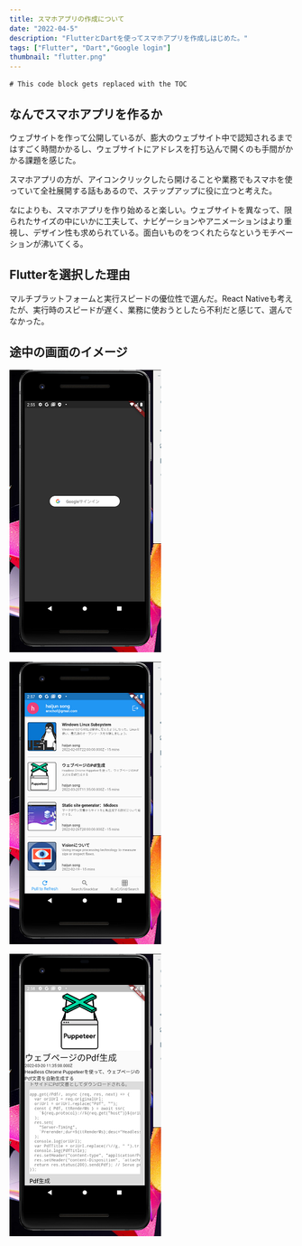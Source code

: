 ```yaml
---
title: スマホアプリの作成について
date: "2022-04-5"
description: "FlutterとDartを使ってスマホアプリを作成しはじめた。"
tags: ["Flutter", "Dart","Google login"]
thumbnail: "flutter.png"
---
```


```toc
# This code block gets replaced with the TOC
```

## なんでスマホアプリを作るか

ウェブサイトを作って公開しているが、膨大のウェブサイト中で認知されるまではすごく時間かかるし、ウェブサイトにアドレスを打ち込んで開くのも手間がかかる課題を感じた。

スマホアプリの方が、アイコンクリックしたら開けることや業務でもスマホを使っていて全社展開する話もあるので、ステップアップに役に立つと考えた。

なによりも、スマホアプリを作り始めると楽しい。ウェブサイトを異なって、限られたサイズの中にいかに工夫して、ナビゲーションやアニメーションはより重視し、デザイン性も求められている。面白いものをつくれたらなというモチベーションが沸いてくる。

## Flutterを選択した理由

マルチプラットフォームと実行スピードの優位性で選んだ。React Nativeも考えたが、実行時のスピードが遅く、業務に使おうとしたら不利だと感じて、選んでなかった。

## 途中の画面のイメージ

![google login](./googlelogin.png)

![blog list](./blog.png)


![google detail](./blogdetail.png)
